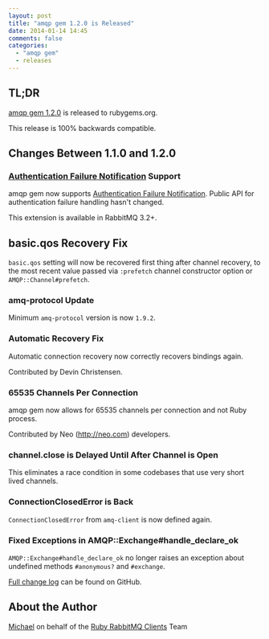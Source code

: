 ```yaml
---
layout: post
title: "amqp gem 1.2.0 is Released"
date: 2014-01-14 14:45
comments: false
categories:
  - "amqp gem"
  - releases
---
```


## TL;DR

[amqp gem 1.2.0](https://rubygems.org/gems/amqp/versions/1.2.0) is released to rubygems.org.

This release is 100% backwards compatible.


## Changes Between 1.1.0 and 1.2.0

### [Authentication Failure Notification](http://www.rabbitmq.com/auth-notification.html) Support

amqp gem now supports [Authentication Failure
Notification](http://www.rabbitmq.com/auth-notification.html). Public
API for authentication failure handling hasn't changed.

This extension is available in RabbitMQ 3.2+.

## basic.qos Recovery Fix

`basic.qos` setting will now be recovered first thing after
channel recovery, to the most recent value passed via `:prefetch` channel
constructor option or `AMQP::Channel#prefetch`.


### amq-protocol Update

Minimum `amq-protocol` version is now `1.9.2`.

### Automatic Recovery Fix

Automatic connection recovery now correctly recovers bindings again.

Contributed by Devin Christensen.


### 65535 Channels Per Connection

amqp gem now allows for	65535 channels per connection and
not Ruby process.

Contributed by Neo (http://neo.com) developers.

### channel.close is Delayed Until After Channel is Open

This eliminates a race condition in some codebases that use
very short lived channels.

### ConnectionClosedError is Back

`ConnectionClosedError` from `amq-client` is now defined again.


### Fixed Exceptions in AMQP::Exchange#handle_declare_ok

`AMQP::Exchange#handle_declare_ok` no longer raises an exception
about undefined methods `#anonymous?` and `#exchange`.


[Full change log](https://github.com/ruby-amqp/amqp/blob/1.2.x-stable/ChangeLog.md) can be found on GitHub.



## About the Author

[Michael](http://twitter.com/michaelklishin) on behalf of the [Ruby RabbitMQ Clients](http://github.com/ruby-amqp) Team

